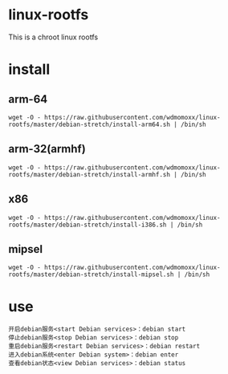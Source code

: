 # linux-rootfs
This is a chroot linux rootfs

# install
## arm-64

`wget -O - https://raw.githubusercontent.com/wdmomoxx/linux-rootfs/master/debian-stretch/install-arm64.sh | /bin/sh`

## arm-32(armhf)

`wget -O - https://raw.githubusercontent.com/wdmomoxx/linux-rootfs/master/debian-stretch/install-armhf.sh | /bin/sh`

## x86

`wget -O - https://raw.githubusercontent.com/wdmomoxx/linux-rootfs/master/debian-stretch/install-i386.sh | /bin/sh`

## mipsel

`wget -O - https://raw.githubusercontent.com/wdmomoxx/linux-rootfs/master/debian-stretch/install-mipsel.sh | /bin/sh`

# use
```
开启debian服务<start Debian services>：debian start
停止debian服务<stop Debian services>：debian stop
重启debian服务<restart Debian services>：debian restart
进入debian系统<enter Debian system>：debian enter
查看debian状态<view Debian services>：debian status
```
